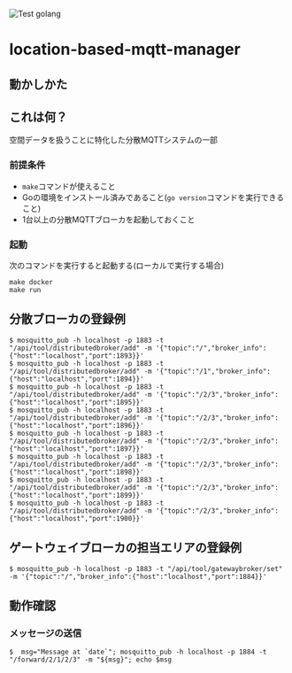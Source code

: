 <!--                  このファイルは、Markdownファイルです                 -->
<!-- VS Codeなどの、 Markdownプレビュー機能のあるエディタで見ることをお勧めします-->

![Test golang](https://github.com/Takahiro55555/location-based-mqtt-manager/workflows/Test%20golang/badge.svg)

# location-based-mqtt-manager

## 動かしかた

## これは何？
空間データを扱うことに特化した分散MQTTシステムの一部
### 前提条件
- `make`コマンドが使えること
- Goの環境をインストール済みであること(`go version`コマンドを実行できること)
- 1台以上の分散MQTTブローカを起動しておくこと

### 起動
次のコマンドを実行すると起動する(ローカルで実行する場合)

```
make docker
make run
```

## 分散ブローカの登録例

```
$ mosquitto_pub -h localhost -p 1883 -t "/api/tool/distributedbroker/add" -m '{"topic":"/","broker_info":{"host":"localhost","port":1893}}'
$ mosquitto_pub -h localhost -p 1883 -t "/api/tool/distributedbroker/add" -m '{"topic":"/1","broker_info":{"host":"localhost","port":1894}}'
$ mosquitto_pub -h localhost -p 1883 -t "/api/tool/distributedbroker/add" -m '{"topic":"/2/3","broker_info":{"host":"localhost","port":1895}}'
$ mosquitto_pub -h localhost -p 1883 -t "/api/tool/distributedbroker/add" -m '{"topic":"/2/3","broker_info":{"host":"localhost","port":1896}}'
$ mosquitto_pub -h localhost -p 1883 -t "/api/tool/distributedbroker/add" -m '{"topic":"/2/3","broker_info":{"host":"localhost","port":1897}}'
$ mosquitto_pub -h localhost -p 1883 -t "/api/tool/distributedbroker/add" -m '{"topic":"/2/3","broker_info":{"host":"localhost","port":1898}}'
$ mosquitto_pub -h localhost -p 1883 -t "/api/tool/distributedbroker/add" -m '{"topic":"/2/3","broker_info":{"host":"localhost","port":1899}}'
$ mosquitto_pub -h localhost -p 1883 -t "/api/tool/distributedbroker/add" -m '{"topic":"/2/3","broker_info":{"host":"localhost","port":1900}}'
```

## ゲートウェイブローカの担当エリアの登録例
```
$ mosquitto_pub -h localhost -p 1883 -t "/api/tool/gatewaybroker/set" -m '{"topic":"/","broker_info":{"host":"localhost","port":1884}}'
```

## 動作確認

### メッセージの送信
```
$  msg="Message at `date`"; mosquitto_pub -h localhost -p 1884 -t "/forward/2/1/2/3" -m "${msg}"; echo $msg
```